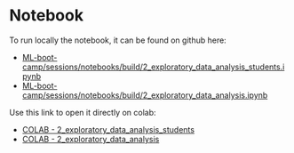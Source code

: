 # Notebook

To run locally the notebook, it can be found on github here:

- [ML-boot-camp/sessions/notebooks/build/2_exploratory_data_analysis_students.ipynb](https://github.com/ML-boot-camp/sessions/blob/main/notebooks/build/2_exploratory_data_analysis_students.ipynb)
- [ML-boot-camp/sessions/notebooks/build/2_exploratory_data_analysis.ipynb](https://github.com/ML-boot-camp/sessions/blob/main/notebooks/build/2_exploratory_data_analysis.ipynb)

Use this link to open it directly on colab:

- [COLAB - 2_exploratory_data_analysis_students](https://githubtocolab.com/ML-boot-camp/sessions/blob/main/notebooks/build/2_exploratory_data_analysis_students.ipynb)
- [COLAB - 2_exploratory_data_analysis](https://githubtocolab.com/ML-boot-camp/sessions/blob/main/notebooks/build/2_exploratory_data_analysis.ipynb)
